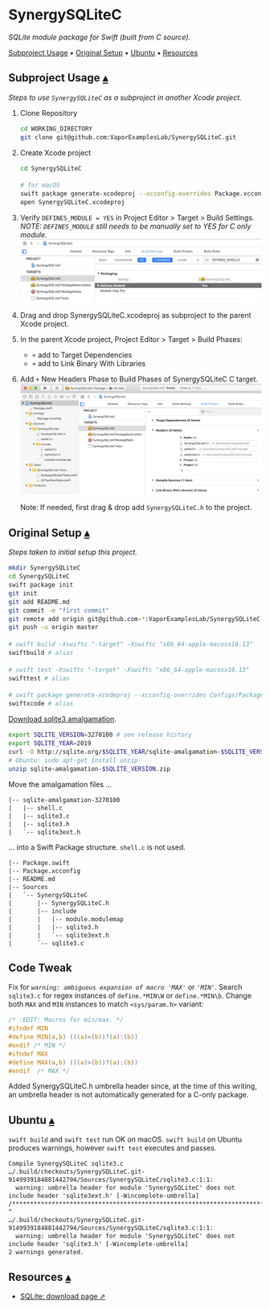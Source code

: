 # SynergySQLiteC

_SQLite module package for Swift (built from C source)._

<a id="toc"></a>
[Subproject Usage](#SubprojectUsage) •
[Original Setup](#OriginalSetup) •
[Ubuntu](#Ubuntu) •
[Resources](#Resources)

## Subproject Usage <a id="SubprojectUsage">[▴](#toc)</a>

_Steps to use `SynergySQLiteC` as a subproject in another Xcode project._

1. Clone Repository

    ``` bash
    cd WORKING_DIRECTORY
    git clone git@github.com:VaporExamplesLab/SynergySQLiteC.git
    ```

2. Create Xcode project

    ``` bash
    cd SynergySQLiteC

    # for macOS
    swift package generate-xcodeproj --xcconfig-overrides Package.xcconfig
    open SynergySQLiteC.xcodeproj
    ```

3. Verify `DEFINES_MODULE = YES` in Project Editor > Target > Build Settings. _NOTE: `DEFINES_MODULE` still needs to be manually set to YES for C only module._ <br> ![BuildSettingsModule](README_files/BuildSettingsModule.png)

4. Drag and drop SynergySQLiteC.xcodeproj as subproject to the parent Xcode project.

5. In the parent Xcode project, Project Editor > Target > Build Phases:
    * `+` add to Target Dependencies
    * `+` add to Link Binary With Libraries

6. Add `+` New Headers Phase to Build Phases of SynergySQLiteC C target.<br> ![](README_files/BuildPhasesHeaders.png)

    Note: If needed, first drag & drop add `SynergySQLiteC.h` to the project.  


## Original Setup <a id="OriginalSetup">[▴](#toc)</a>

_Steps taken to initial setup this project._

``` bash
mkdir SynergySQLiteC
cd SynergySQLiteC
swift package init
git init
git add README.md
git commit -m "first commit"
git remote add origin git@github.com-*:VaporExamplesLab/SynergySQLiteC.git
git push -u origin master

# swift build -Xswiftc "-target" -Xswiftc "x86_64-apple-macosx10.13"
swiftbuild # alias

# swift test -Xswiftc "-target" -Xswiftc "x86_64-apple-macosx10.13"
swifttest # alias

# swift package generate-xcodeproj --xcconfig-overrides Configs/Package.xcconfig
swiftxcode # alias

```

[Download sqlite3 amalgamation](http://sqlite.org/download.html).

``` bash
export SQLITE_VERSION=3270100 # see release history
export SQLITE_YEAR=2019
curl -O http://sqlite.org/$SQLITE_YEAR/sqlite-amalgamation-$SQLITE_VERSION.zip
# Ubuntu: sudo apt-get install unzip
unzip sqlite-amalgamation-$SQLITE_VERSION.zip
```

Move the amalgamation files …

```
|-- sqlite-amalgamation-3270100
|   |-- shell.c
|   |-- sqlite3.c
|   |-- sqlite3.h
|   `-- sqlite3ext.h
```

… into a Swift Package structure. `shell.c` is not used.

```
|-- Package.swift
|-- Package.xcconfig
|-- README.md
|-- Sources
|   `-- SynergySQLiteC
|       |-- SynergySQLiteC.h
|       |-- include
|       |   |-- module.modulemap
|       |   |-- sqlite3.h
|       |   `-- sqlite3ext.h
|       `-- sqlite3.c
```

## Code Tweak

Fix for _`warning: ambiguous expansion of macro 'MAX'`_ or _`'MIN'`_. Search `sqlite3.c` for regex instances of `define.*MIN\W` or `define.*MIN\b`.  Change both `MAX` and `MIN` instances to match `<sys/param.h>` variant:

``` c
/* :EDIT: Macros for min/max. */
#ifndef MIN
#define	MIN(a,b) (((a)<(b))?(a):(b))
#endif /* MIN */
#ifndef MAX
#define	MAX(a,b) (((a)>(b))?(a):(b))
#endif	/* MAX */
```

Added SynergySQLiteC.h umbrella header since, at the time of this writing, an umbrella header is not automatically generated for a C-only package.

## Ubuntu  <a id="Ubuntu">[▴](#toc)</a>

`swift build` and `swift test` run OK on macOS. `swift build` on Ubuntu produces warnings, however `swift test` executes and passes.

```
Compile SynergySQLiteC sqlite3.c
…/.build/checkouts/SynergySQLiteC.git-9149939184881442794/Sources/SynergySQLiteC/sqlite3.c:1:1: 
  warning: umbrella header for module 'SynergySQLiteC' does not include header 'sqlite3ext.h' [-Wincomplete-umbrella]
/******************************************************************************
^
…/.build/checkouts/SynergySQLiteC.git-9149939184881442794/Sources/SynergySQLiteC/sqlite3.c:1:1: 
  warning: umbrella header for module 'SynergySQLiteC' does not include header 'sqlite3.h' [-Wincomplete-umbrella]
2 warnings generated.
```

## Resources <a id="Resources">[▴](#toc)</a>

* [SQLite: download page ⇗](https://sqlite.org/download.html)

